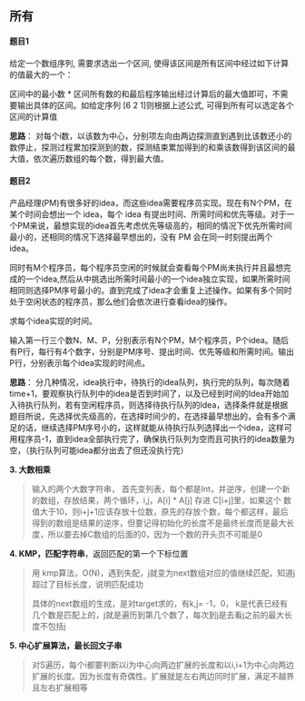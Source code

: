## 所有

#### 题目1

给定一个数组序列, 需要求选出一个区间, 使得该区间是所有区间中经过如下计算的值最大的一个： 

区间中的最小数 * 区间所有数的和最后程序输出经过计算后的最大值即可，不需要输出具体的区间。如给定序列  [6 2 1]则根据上述公式, 可得到所有可以选定各个区间的计算值

  **思路**： 对每个i数，以该数为中心，分别项左向由两边探测直到遇到比该数还小的数停止，探测过程累加探测到的数，探测结束累加得到的和乘该数得到该区间的最大值，依次遍历数组的每个数，得到最大值。

#### 题目2

产品经理(PM)有很多好的idea，而这些idea需要程序员实现。现在有N个PM，在某个时间会想出一个 idea，每个 idea 有提出时间、所需时间和优先等级。对于一个PM来说，最想实现的idea首先考虑优先等级高的，相同的情况下优先所需时间最小的，还相同的情况下选择最早想出的，没有 PM 会在同一时刻提出两个 idea。

同时有M个程序员，每个程序员空闲的时候就会查看每个PM尚未执行并且最想完成的一个idea,然后从中挑选出所需时间最小的一个idea独立实现，如果所需时间相同则选择PM序号最小的。直到完成了idea才会重复上述操作。如果有多个同时处于空闲状态的程序员，那么他们会依次进行查看idea的操作。

求每个idea实现的时间。

输入第一行三个数N、M、P，分别表示有N个PM，M个程序员，P个idea。随后有P行，每行有4个数字，分别是PM序号、提出时间、优先等级和所需时间。输出P行，分别表示每个idea实现的时间点。

**思路**： 分几种情况，idea执行中，待执行的idea队列，执行完的队列，每次随着time+1，要观察执行队列中的idea是否到时间了，以及已经到时间的Idea开始加入待执行队列，若有空闲程序员，则选择待执行队列的Idea，选择条件就是根据题目所说，先选择优先级高的，在选择时间少的，在选择最早想出的，会有多个满足的话，继续选择PM序号小的，这样就能从待执行队列选择出一个idea，这样可用程序员-1，直到idea全部执行完了，确保执行队列为空而且可执行的idea数量为空，（执行队列可能idea都分出去了但还没执行完）

**3. 大数相乘**   

> 输入的两个大数字符串， 首先变列表，每个都是Int，并逆序，创建一个新的数组，存放结果，两个循环，i,j，A[i] *  A[j] 存进 C[i+j]里，如果这个 数值大于10，则i+j+1应该存放十位数，原先的存放个数，每个都这样，最后得到的数组是结果的逆序，但要记得初始化的长度不是最终长度而是最大长度，所以要去掉C数组的后面的0，因为一个数的开头页不可能是0 

**4. KMP，匹配字符串**，返回匹配的第一个下标位置

> 用 kmp算法，O(N)，遇到失配，j就变为next数组对应的值继续匹配，知道j超过了目标长度，说明匹配成功
>
> 具体的next数组的生成，是对target求的，有k,j= -1，0， k是代表已经有几个数是匹配上的，j就是遍历到第几个数了，每次到j是去看j之前的最大长度不包括j

**5. 中心扩展算法，最长回文子串**

> 对S遍历，每个i都要判断以i为中心向两边扩展的长度和以i,i+1为中心向两边扩展的长度。因为长度有奇偶性。扩展就是左右两边同时扩展，满足不越界且左右扩展相等

